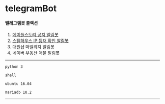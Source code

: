 # telegramBot

#### 텔레그램봇 콜렉션

1. [메이플스토리 공지 알림봇](https://github.com/puterpark/telegramBot/tree/main/maplebot)
2. [스팸하우스 IP 등재 확인 알림봇](https://github.com/puterpark/telegramBot/tree/main/spamhaus)
3. 대원샵 마일리지 알림봇
4. 네이버 부동산 매물 알림봇

---
```
python 3

shell

ubuntu 16.04

mariadb 10.2
```
---
